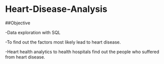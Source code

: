 # Heart-Disease-Analysis


##Objective 

-Data exploration with SQL

-To find out the factors most likely lead to heart disease.  

-Heart health analytics to health hospitals find out the people who suffered from heart disease.  


